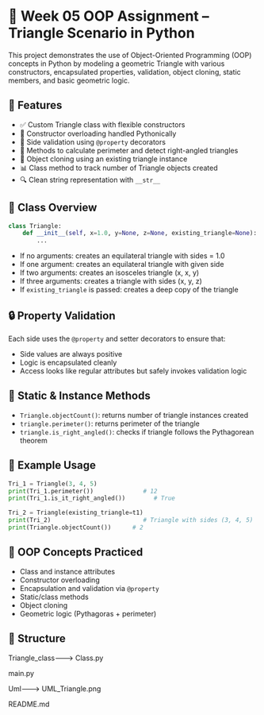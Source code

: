 # 🧮 Week 05 OOP Assignment – Triangle Scenario in Python

This project demonstrates the use of Object-Oriented Programming (OOP) concepts in Python by modeling a geometric Triangle with various constructors, encapsulated properties, validation, object cloning, static members, and basic geometric logic.

## 🚀 Features

- ✅ Custom Triangle class with flexible constructors
- 🔁 Constructor overloading handled Pythonically
- 📏 Side validation using `@property` decorators
- 📐 Methods to calculate perimeter and detect right-angled triangles
- 🧬 Object cloning using an existing triangle instance
- 📊 Class method to track number of Triangle objects created
- 🔍 Clean string representation with `__str__`

## 🧱 Class Overview

```python
class Triangle:
    def __init__(self, x=1.0, y=None, z=None, existing_triangle=None):
        ...
```

- If no arguments: creates an equilateral triangle with sides = 1.0  
- If one argument: creates an equilateral triangle with given side  
- If two arguments: creates an isosceles triangle (x, x, y)  
- If three arguments: creates a triangle with sides (x, y, z)  
- If `existing_triangle` is passed: creates a deep copy of the triangle  

## 🔒 Property Validation

Each side uses the `@property` and setter decorators to ensure that:

- Side values are always positive
- Logic is encapsulated cleanly
- Access looks like regular attributes but safely invokes validation logic

## 🔁 Static & Instance Methods

- `Triangle.objectCount()`: returns number of triangle instances created  
- `triangle.perimeter()`: returns perimeter of the triangle  
- `triangle.is_right_angled()`: checks if triangle follows the Pythagorean theorem  

## 🧪 Example Usage

```python
Tri_1 = Triangle(3, 4, 5)
print(Tri_1.perimeter())              # 12
print(Tri_1.is_it_right_angled())        # True

Tri_2 = Triangle(existing_triangle=t1)
print(Tri_2)                          # Triangle with sides (3, 4, 5)
print(Triangle.objectCount())      # 2
```

## 🎯 OOP Concepts Practiced

- Class and instance attributes  
- Constructor overloading  
- Encapsulation and validation via `@property`  
- Static/class methods  
- Object cloning  
- Geometric logic (Pythagoras + perimeter)

## 📂 Structure


Triangle_class---> Class.py     

main.py

Uml---> UML_Triangle.png

README.md
